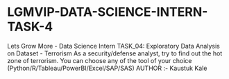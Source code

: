 # LGMVIP-DATA-SCIENCE-INTERN-TASK-4
Lets Grow More - Data Science Intern TASK_04: Exploratory Data Analysis on Dataset - Terrorism 
As a security/defense analyst, try to find out the hot zone of terrorism.
You can choose any of the tool of your choice  
(Python/R/Tableau/PowerBI/Excel/SAP/SAS) 
AUTHOR :- Kaustuk Kale
